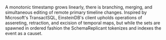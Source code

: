 A monotonic timestamp grows linearly, there is branching, merging, and simultaneous editing of remote primary timeline changes. 
Inspired by Microsoft's TransactSQL, EinsteinDB's client upholds operations of assereting, retraction, and excision of temporal maps, but while the sets are spawned in ordered fashion the SchemaReplicant tokenizes and indexes the event as a causet.

 
